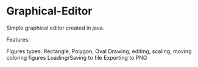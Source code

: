 # Graphical-Editor
Simple graphical editor created in java.

Features:

Figures types: Rectangle, Polygon, Oval
Drawing, editing, scaling, moving coloring figures
Loading/Saving to file
Exporting to PNG
